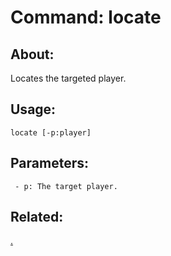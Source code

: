 Command: locate
====================

About:
--------------------
Locates the targeted player.

Usage:
--------------------
```
locate [-p:player] 
```

Parameters:
--------------------
```
 - p: The target player.

```

Related:
--------------------
[.](index.md)

